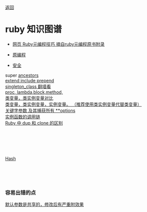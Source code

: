 [返回](/ruby/index)

# ruby 知识图谱


* [网页 Ruby元编程技巧 摘自ruby元编程原书附录](https://jameszhan.github.io/2014/09/01/ruby-metagramming.html)
* [原编程](/ruby/doc/meta-programming)

* [安全](safity/index)



super [ancestors](ancestors) <br>
[extend include prepend](extend-include-prepend)<br>
[singleton_class 翻墙看](https://ruby-china.org/topics/35350)<br>
[proc, lambda,block,method,](block/index)<br>
[类变量，类实例变量对比](class-var-class-instance-var/index)<br>
[类变量，类实例变量，实例变量。 （推荐使用类实例变量代替类变量）](/ruby/doc/leishili-leibianniang)<br>
[关键字参数  及其捕获所有 **options](https://www.javascriptcn.com/interview-ruby/677e7f145a87932843785bbf.html)<br>
[实例函数的调用链](instance-method-call-chain/index)<br>
[Ruby 中 dup 和 clone 的区别](dup-clone-diff/index)<br>
<br>

<br><br><br>

[Hash](hash/index)

<br><br><br>

### 容易出错的点

[默认参数是共享的，修改后有严重附效果](default-params-share-problem/index)